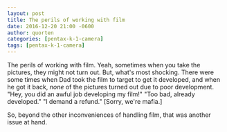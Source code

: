 ```yaml
---
layout: post
title: The perils of working with film
date: 2016-12-20 21:00 -0600
author: quorten
categories: [pentax-k-1-camera]
tags: [pentax-k-1-camera]
---
```


The perils of working with film.  Yeah, sometimes when you take the
pictures, they might not turn out.  But, what's most shocking.  There
were some times when Dad took the film to target to get it developed,
and when he got it back, _none_ of the pictures turned out due to poor
development.  "Hey, you did an awful job developing my film!"  "Too
bad, already developed."  "I demand a refund."  [Sorry, we're mafia.]

So, beyond the other inconveniences of handling film, that was another
issue at hand.
